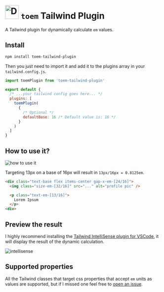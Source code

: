 # <img class="not-prose" src="https://github.com/matiasperz/toem-tailwind-plugin/assets/43894343/14b223fb-2fc8-4ae9-93ef-ef0de74c921f" alt="Description of the image" style="width:44px; display:inline;"> `toem` Tailwind Plugin

A Tailwind plugin for dynamically calculate `em` values.

## Install

```bash
npm install toem-tailwind-plugin
```

Then you just need to import it and add it to the plugins array in your `tailwind.config.js`.

```javascript
import toemPlugin from 'toem-tailwind-plugin'

export default {
  /* ...your tailwind config goes here... */
  plugins: [
    toemPlugin(
      {
        /* Optional */
        defaultBase: 16 /* Default value is: 16 */
      }
    )
  ]
}
```

## How to use it?

![how to use it](https://assets.matiasperez.dev/toem-tailwind-plugin/how-to-use-it.png?v=6)

Targeting 13px on a base of 16px will result in `13px/16px = 0.8125em`.
```html
<div class="text-base flex items-center gap-x-em-[24/16]">
  <img class="size-em-[32/16]" src="..." alt="profile pic" />

  <p class="text-em-[13/16]">
    Lorem Ipsum
  </p>
<div>
```

## Preview the result
I highly recommend installing the [Tailwind IntelliSense plugin for VSCode](https://marketplace.visualstudio.com/items?itemName=bradlc.vscode-tailwindcss), it will display the result of the dynamic calculation.

![intellisense](https://assets.matiasperez.dev/toem-tailwind-plugin/intellisense.png?v=3)

## Supported properties
All the Tailwind classes that target css properties that accept `em` units as values are supported, but if I missed one feel free to [open an issue](https://github.com/matiasperz/toem-tailwind-plugin/issues/new).
